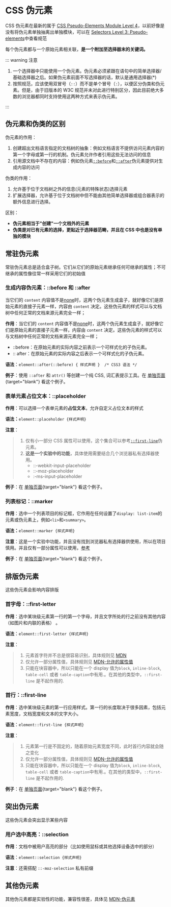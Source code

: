 # CSS 伪元素

CSS 伪元素在最新的属于 [CSS Pseudo-Elements Module Level 4](https://www.w3.org/TR/css-pseudo-4/)，以前好像是没有将伪元素单独抽离出单独模块，可以在 [Selectors Level 3: Pseudo-elements](https://drafts.csswg.org/selectors-3/#pseudo-elements)中查看规范

每个伪元素都与一个原始元素相关联，**是一个附加至选择器末的关键词。**

::: warning 注意

1. 一个选择器中只能使用一个伪元素。伪元素必须紧跟在语句中的简单选择器/基础选择器之后。如果伪元素前面不写选择器的话，默认是通用选择器(\*)
2. 按照规范，应该使用双冒号（`::`）而不是单个冒号（`:`），以便区分伪类和伪元素。但是，由于旧版本的 W3C 规范并未对此进行特别区分，因此目前绝大多数的浏览器都同时支持使用这两种方式来表示伪元素。

:::

## 伪元素和伪类的区别

伪元素的作用：

1. 创建超出文档语言指定的文档树的抽象：例如文档语言不提供访问元素内容的第一个字母或第一行的机制。伪元素允许作者引用这些无法访问的信息
2. 引用源文档中不存在的内容：例如伪元素[`::before`](https://drafts.csswg.org/selectors-3/#sel-before)和[`::after`](https://drafts.csswg.org/selectors-3/#sel-after)伪元素提供对生成内容的访问

伪类的作用：

1. 允许基于位于文档树之外的信息(元素的特殊状态)选择元素
2. 扩展选择器，允许基于位于文档树中但不能由其他简单选择器或组合器表示的额外信息进行选择。

区别：

- **伪元素相当于"创建"一个文档外的元素**
- **伪类是对已有元素的选择，更贴近于选择器范畴，并且在 CSS 中也是没有单独的模块**

## 常驻伪元素

常驻伪元素总是适合盒子树。它们从它们的原始元素继承任何可继承的属性；不可继承的属性像往常一样采用它们的初始值

### 生成内容伪元素：::before 和 ::after

当它们的 `content` 内容值不是[none](https://www.w3.org/TR/css-content-3/#valdef-content-none)时，这两个伪元素生成盒子，就好像它们是原始元素的直接子元素一样，内容由 `content` 决定。这些伪元素的样式可以与文档树中任何正常的文档来源元素完全一样；

**作用**：当它们的 `content` 内容值不是[none](https://www.w3.org/TR/css-content-3/#valdef-content-none)时，这两个伪元素生成盒子，就好像它们是原始元素的直接子元素一样，内容由 `content` 决定。这些伪元素的样式可以与文档树中任何正常的文档来源元素完全一样；

- ::before：在原始元素的实际内容之前表示一个可样式化的子伪元素。
- :: after：在原始元素的实际内容之后表示一个可样式化的子伪元素。

**语法**：`element::after(::before) { 样式声明 }  /* CSS3 语法 */`

**例子**：使用 `::after` 和 `attr()` 等创建一个纯 CSS, 词汇表提示工具。在 [单独页面](/html/11.html){target="blank"} 看这个例子。

### 表单元素占位文本：::placeholder

**作用**：可以选择一个表单元素的**占位文本**，允许自定义占位文本的样式

**语法：**`element::placeholder {样式声明}`

**注意**：

> 1. 仅有小一部分 CSS 属性可以使用，这个集合可以参考[`::first-line`](https://developer.mozilla.org/zh-CN/docs/Web/CSS/::first-line)伪元素。
> 2. **这是一个实验中的功能**，具体使用需要结合几个浏览器私有选择器使用。
>    - ::-webkit-input-placeholder
>    - ::-moz-placeholder
>    - :-ms-input-placeholder

**例子**：在 [单独页面](/html/12.html){target="blank"} 看这个例子。

### 列表标记：::marker

**作用**：选中一个列表项目的标记框，它作用在任何设置了`display: list-item`的元素或伪元素上，例如`<li>`和`<summary>`。

**语法：**`element::marker {样式声明}`

**注意**：这是一个实验中功能，并且没有找到浏览器私有选择器供使用，所以在项目慎用。并且仅有一部分属性可以使用，[参考](https://developer.mozilla.org/zh-CN/docs/Web/CSS/::marker#%E5%85%81%E8%AE%B8%E7%9A%84%E5%B1%9E%E6%80%A7%E5%80%BC)

**例子**：在 [单独页面](/html/13.html){target="blank"} 看这个例子。

## 排版伪元素

这些伪元素会影响内容排版

### 首字母：::first-letter

**作用**：选中某块级元素第一行的第一个字母，并且文字所处的行之前没有其他内容（如图片和内联的表格） 。

**语法**：`element::first-letter {样式声明}`

**注意**：

> 1. 元素首字符并不总是很容易识别，具体规则见 [MDN](https://developer.mozilla.org/zh-CN/docs/Web/CSS/::first-letter)
> 2. 仅允许一部分属性值，具体规则见 [MDN-允许的属性值](https://developer.mozilla.org/zh-CN/docs/Web/CSS/::first-letter#%E5%85%81%E8%AE%B8%E7%9A%84%E5%B1%9E%E6%80%A7%E5%80%BC)
> 3. 只能在块容器中，所以只能在一个 display 值为`block`, `inline-block`, `table-cell` 或者 `table-caption`中有用.。在其他的类型中，`::first-line` 是不起作用的.

### 首行：::first-line

**作用**：选中某块级元素的第一行应用样式。第一行的长度取决于很多因素，包括元素宽度，文档宽度和文本的文字大小。

**语法**：`element::first-line {样式声明}`

**注意**：

> 1. 元素第一行是不固定的，随着原始元素宽度不同，此时首行内容就会随之变化
> 2. 仅允许一部分属性值，具体规则见 [MDN-允许的属性值](https://developer.mozilla.org/zh-CN/docs/Web/CSS/::first-line#%E5%85%81%E8%AE%B8%E7%9A%84%E5%B1%9E%E6%80%A7%E5%80%BC)
> 3. 只能在块容器中，所以只能在一个 display 值为`block`, `inline-block`, `table-cell` 或者 `table-caption`中有用.。在其他的类型中，`::first-line` 是不起作用的.

**例子**：在 [单独页面](/html/14.html){target="blank"} 看这个例子。

## 突出伪元素

这些伪元素会突出显示某些内容

### 用户选中高亮：::selection

**作用**：文档中被用户高亮的部分（比如使用鼠标或其他选择设备选中的部分）

**语法**：`element::selection {样式声明}`

**注意**：还需搭配 `::-moz-selection` 私有前缀

## 其他伪元素

其他伪元素都是实验性的功能，兼容性很差，具体见 [MDN-伪元素](https://developer.mozilla.org/zh-CN/docs/Web/CSS/Pseudo-elements#%E6%A0%87%E5%87%86%E4%BC%AA%E5%85%83%E7%B4%A0%E7%B4%A2%E5%BC%95)

